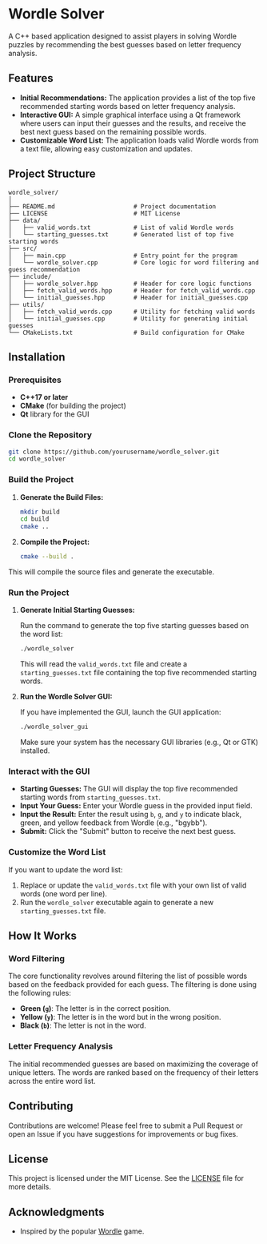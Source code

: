 # Wordle Solver

A C++ based application designed to assist players in solving Wordle puzzles by recommending the best guesses based on letter frequency analysis.

## Features

- **Initial Recommendations:** The application provides a list of the top five recommended starting words based on letter frequency analysis.
- **Interactive GUI:** A simple graphical interface using a Qt framework where users can input their guesses and the results, and receive the best next guess based on the remaining possible words.
- **Customizable Word List:** The application loads valid Wordle words from a text file, allowing easy customization and updates.

## Project Structure

```plaintext
wordle_solver/
│
├── README.md                      # Project documentation
├── LICENSE                        # MIT License
├── data/
│   ├── valid_words.txt            # List of valid Wordle words
│   └── starting_guesses.txt       # Generated list of top five starting words
├── src/
│   ├── main.cpp                   # Entry point for the program
│   └── wordle_solver.cpp          # Core logic for word filtering and guess recommendation
├── include/
│   ├── wordle_solver.hpp          # Header for core logic functions
│   ├── fetch_valid_words.hpp      # Header for fetch_valid_words.cpp
│   └── initial_guesses.hpp        # Header for initial_guesses.cpp
├── utils/
│   ├── fetch_valid_words.cpp      # Utility for fetching valid words
│   └── initial_guesses.cpp        # Utility for generating initial guesses
└── CMakeLists.txt                 # Build configuration for CMake
```

## Installation

### Prerequisites

- **C++17 or later**
- **CMake** (for building the project)
- **Qt** library for the GUI

### Clone the Repository

```bash
git clone https://github.com/yourusername/wordle_solver.git
cd wordle_solver
```

### Build the Project

1. **Generate the Build Files:**
   ```bash
   mkdir build
   cd build
   cmake ..
   ```

2. **Compile the Project:**
   ```bash
   cmake --build .
   ```

This will compile the source files and generate the executable.

### Run the Project

1. **Generate Initial Starting Guesses:**

   Run the command to generate the top five starting guesses based on the word list:

   ```bash
   ./wordle_solver
   ```

   This will read the `valid_words.txt` file and create a `starting_guesses.txt` file containing the top five recommended starting words.

2. **Run the Wordle Solver GUI:**

   If you have implemented the GUI, launch the GUI application:

   ```bash
   ./wordle_solver_gui
   ```

   Make sure your system has the necessary GUI libraries (e.g., Qt or GTK) installed.

### Interact with the GUI

- **Starting Guesses:** The GUI will display the top five recommended starting words from `starting_guesses.txt`.
- **Input Your Guess:** Enter your Wordle guess in the provided input field.
- **Input the Result:** Enter the result using `b`, `g`, and `y` to indicate black, green, and yellow feedback from Wordle (e.g., "bgybb").
- **Submit:** Click the "Submit" button to receive the next best guess.

### Customize the Word List

If you want to update the word list:

1. Replace or update the `valid_words.txt` file with your own list of valid words (one word per line).
2. Run the `wordle_solver` executable again to generate a new `starting_guesses.txt` file.

## How It Works

### Word Filtering

The core functionality revolves around filtering the list of possible words based on the feedback provided for each guess. The filtering is done using the following rules:

- **Green (`g`)**: The letter is in the correct position.
- **Yellow (`y`)**: The letter is in the word but in the wrong position.
- **Black (`b`)**: The letter is not in the word.

### Letter Frequency Analysis

The initial recommended guesses are based on maximizing the coverage of unique letters. The words are ranked based on the frequency of their letters across the entire word list.

## Contributing

Contributions are welcome! Please feel free to submit a Pull Request or open an Issue if you have suggestions for improvements or bug fixes.

## License

This project is licensed under the MIT License. See the [LICENSE](LICENSE) file for more details.

## Acknowledgments

- Inspired by the popular [Wordle](https://www.nytimes.com/games/wordle/index.html) game.
